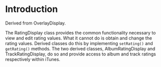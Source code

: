 # Introduction #

Derived from OverlayDisplay.

The RatingDisplay class provides the common functionality necessary to view and edit rating values. What it cannot do is obtain and change the rating values. Derived classes do this by implementing `setRating()` and `getRating()` methods. The two derived classes, AlbumRatingDisplay and TrackRatingDisplay, do so and provide access to album and track ratings respectively within iTunes.